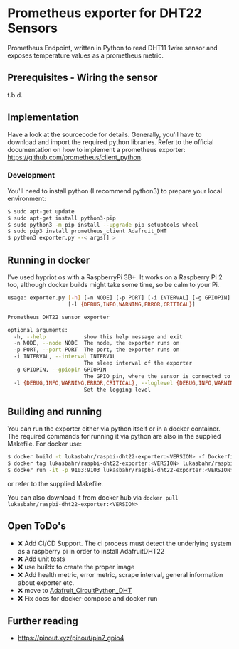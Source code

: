 # Prometheus exporter for DHT22 Sensors 

Prometheus Endpoint, written in Python to read DHT11 1wire sensor and exposes temperature values as a prometheus metric.

## Prerequisites - Wiring the sensor

t.b.d.

## Implementation

Have a look at the sourcecode for details. Generally, you'll have to download and import the required python libraries.
Refer to the official documentation on how to implement a prometheus exporter: https://github.com/prometheus/client_python.

### Development

You'll need to install python (I recommend python3) to prepare your local environment: 

```bash
$ sudo apt-get update
$ sudo apt-get install python3-pip
$ sudo python3 -m pip install --upgrade pip setuptools wheel
$ sudo pip3 install prometheus_client Adafruit_DHT
$ python3 exporter.py --< args[] >
```

## Running in docker

I've used hypriot os with a RaspberryPi 3B+. It works on a Raspberry Pi 2 too, although docker builds might take some time, so be calm to your Pi.

```bash
usage: exporter.py [-h] [-n NODE] [-p PORT] [-i INTERVAL] [-g GPIOPIN]
                   [-l {DEBUG,INFO,WARNING,ERROR,CRITICAL}]

Prometheus DHT22 sensor exporter

optional arguments:
  -h, --help            show this help message and exit
  -n NODE, --node NODE  The node, the exporter runs on
  -p PORT, --port PORT  The port, the exporter runs on
  -i INTERVAL, --interval INTERVAL
                        The sleep interval of the exporter
  -g GPIOPIN, --gpiopin GPIOPIN
                        The GPIO pin, where the sensor is connected to
  -l {DEBUG,INFO,WARNING,ERROR,CRITICAL}, --loglevel {DEBUG,INFO,WARNING,ERROR,CRITICAL}
                        Set the logging level
```

## Building and running

You can run the exporter either via python itself or in a docker container. The required commands for running it via python are 
also in the supplied Makefile. For docker use:

```bash
$ docker build -t lukasbahr/raspbi-dht22-exporter:<VERSION> -f Dockerfile .
$ docker tag lukasbahr/raspbi-dht22-exporter:<VERSION> lukasbahr/raspbi-dht22-exporter:<VERSION>
$ docker run -it -p 9103:9103 lukasbahr/raspbi-dht22-exporter:<VERSION>
```

or refer to the supplied Makefile.

You can also download it from docker hub via `docker pull lukasbahr/raspbi-dht22-exporter:<VERSION>`

## Open ToDo's

- :x: Add CI/CD Support. The ci process must detect the underlying system as a raspberry pi in order to install AdafruitDHT22
- :x: Add unit tests
- :x: use buildx to create the proper image
- :x: Add health metric, error metric, scrape interval, general information about exporter etc.
- :x: move to [Adafruit_CircuitPython_DHT](https://learn.adafruit.com/dht-humidity-sensing-on-raspberry-pi-with-gdocs-logging/python-setup)
- :x: Fix docs for docker-compose and docker run 

## Further reading

- https://pinout.xyz/pinout/pin7_gpio4
